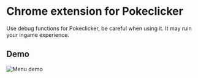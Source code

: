 # Chrome extension for Pokeclicker
Use debug functions for Pokeclicker, be careful when using it.
It may ruin your ingame experience.

## Demo
![Menu demo](pokeclicker-menu.gif)
